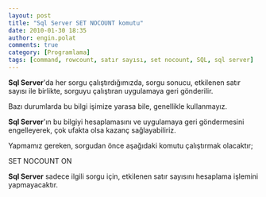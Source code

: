 ```yaml
---
layout: post
title: "Sql Server SET NOCOUNT komutu"
date: 2010-01-30 18:35
author: engin.polat
comments: true
category: [Programlama]
tags: [command, rowcount, satır sayısı, set nocount, SQL, sql server]
---
```

**Sql Server**'da her sorgu çalıştırdığımızda, sorgu sonucu, etkilenen satır sayısı ile birlikte, sorguyu çalıştıran uygulamaya geri gönderilir.

Bazı durumlarda bu bilgi işimize yarasa bile, genellikle kullanmayız.

**Sql Server**'ın bu bilgiyi hesaplamasını ve uygulamaya geri göndermesini engelleyerek, çok ufakta olsa kazanç sağlayabiliriz.

Yapmamız gereken, sorgudan önce aşağıdaki komutu çalıştırmak olacaktır;


SET NOCOUNT ON

**Sql Server** sadece ilgili sorgu için, etkilenen satır sayısını hesaplama işlemini yapmayacaktır.

